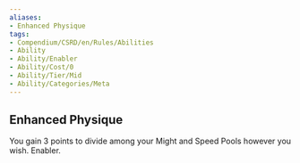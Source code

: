 ```yaml
---
aliases:
- Enhanced Physique
tags:
- Compendium/CSRD/en/Rules/Abilities
- Ability
- Ability/Enabler
- Ability/Cost/0
- Ability/Tier/Mid
- Ability/Categories/Meta
---
```


  
## Enhanced Physique  
You gain 3 points to divide among your Might and Speed Pools however you wish. Enabler.